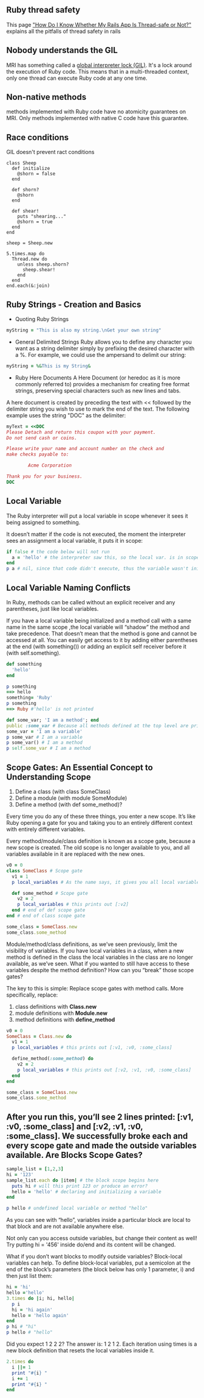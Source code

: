 Ruby thread safety
---
This page ["How Do I Know Whether My Rails App Is Thread-safe or Not?"](https://bearmetal.eu/theden/how-do-i-know-whether-my-rails-app-is-thread-safe-or-not/) explains all the pitfalls of thread safety in rails

Nobody understands the GIL
---
MRI has something called a [global interpreter lock (GIL)](http://www.jstorimer.com/blogs/workingwithcode/8085491-nobody-understands-the-gil). It's a lock around the execution of Ruby code. This means that in a multi-threaded context, only one thread can execute Ruby code at any one time.

Non-native methods
---
methods implemented with Ruby code have no atomicity guarantees on MRI. Only methods implemented with native C code have this guarantee.

Race conditions
---
GIL doesn't prevent ract conditions
```
class Sheep
  def initialize
    @shorn = false
  end

  def shorn?
    @shorn
  end

  def shear!
    puts "shearing..."
    @shorn = true
  end
end

sheep = Sheep.new

5.times.map do
  Thread.new do
    unless sheep.shorn?
      sheep.shear!
    end
  end
end.each(&:join)
```
Ruby Strings - Creation and Basics
---
* Quoting Ruby Strings
```ruby
myString = "This is also my string.\nGet your own string"
```
* General Delimited Strings
Ruby allows you to define any character you want as a string delimiter simply by prefixing the desired character with a %. For example, we could use the ampersand to delimit our string:
```ruby
myString = %&This is my String&
```
* Ruby Here Documents
A Here Document (or heredoc as it is more commonly referred to) provides a mechanism for creating free format strings, preserving special characters such as new lines and tabs.

A here document is created by preceding the text with << followed by the delimiter string you wish to use to mark the end of the text. The following example uses the string "DOC" as the delimiter:
```ruby
myText = <<DOC
Please Detach and return this coupon with your payment.
Do not send cash or coins.

Please write your name and account number on the check and
make checks payable to:

        Acme Corporation

Thank you for your business.
DOC
```
Local Variable
---
The Ruby interpreter will put a local variable in scope whenever it sees it being assigned to something.

It doesn’t matter if the code is not executed, the moment the interpreter sees an assignment a local variable, it puts it in scope:
```ruby
if false # the code below will not run
  a = 'hello' # the interpreter saw this, so the local var. is in scope from now on
end
p a # nil, since that code didn't execute, thus the variable wasn't initialized
```
Local Variable Naming Conflicts
---
In Ruby, methods can be called without an explicit receiver and any parentheses, just like local variables. 

If you have a local variable being initialized and a method call with a same name in the same scope ,the local variable will “shadow” the method and take precedence. That doesn’t mean that the method is gone and cannot be accessed at all. You can easily get access to it by adding either parentheses at the end (with something()) or adding an explicit self receiver before it (with self.something).
```ruby
def something
  'hello'
end

p something
==> hello
something= 'Ruby'
p something
==> Ruby #'hello' is not printed
```

```ruby
def some_var; 'I am a method'; end
public :some_var # Because all methods defined at the top level are private by default
some_var = 'I am a variable'
p some_var # I am a variable
p some_var() # I am a method
p self.some_var # I am a method
```
Scope Gates: An Essential Concept to Understanding Scope
---
1. Define a class (with class SomeClass)
2. Define a module (with module SomeModule)
3. Define a method (with def some_method)?

Every time you do any of these three things, you enter a new scope. It’s like Ruby opening a gate for you and taking you to an entirely different context with entirely different variables.

Every method/module/class definition is known as a scope gate, because a new scope is created. The old scope is no longer available to you, and all variables available in it are replaced with the new ones.
```ruby
v0 = 0
class SomeClass # Scope gate
  v1 = 1
  p local_variables # As the name says, it gives you all local variables in scope. this prints out [:v1]

  def some_method # Scope gate
    v2 = 2
    p local_variables # this prints out [:v2]
  end # end of def scope gate
end # end of class scope gate

some_class = SomeClass.new
some_class.some_method
```
Module/method/class definitions, as we’ve seen previously, limit the visibility of variables. If you have local variables in a class, when a new method is defined in the class the local variables in the class are no longer available, as we’ve seen. What if you wanted to still have access to these variables despite the method definition? How can you “break” those scope gates?

The key to this is simple: Replace scope gates with method calls. More specifically, replace:

1. class definitions with **Class.new**
2. module definitions with **Module.new**
3. method definitions with **define_method**
```ruby
v0 = 0
SomeClass = Class.new do
  v1 = 1
  p local_variables # this prints out [:v1, :v0, :some_class]

  define_method(:some_method) do
    v2 = 2
    p local_variables # this prints out [:v2, :v1, :v0, :some_class]
  end
end

some_class = SomeClass.new
some_class.some_method
```
After you run this, you’ll see 2 lines printed: [:v1, :v0, :some_class] and [:v2, :v1, :v0, :some_class]. We successfully broke each and every scope gate and made the outside variables available. 
Are Blocks Scope Gates?
---
```ruby
sample_list = [1,2,3]
hi = '123'
sample_list.each do |item| # the block scope begins here
  puts hi # will this print 123 or produce an error?
  hello = 'hello' # declaring and initializing a variable
end

p hello # undefined local variable or method "hello"
```
As you can see with “hello”, variables inside a particular block are local to that block and are not available anywhere else.

Not only can you access outside variables, but change their content as well! Try putting hi = '456' inside do/end and its content will be changed.

What if you don’t want blocks to modify outside variables? Block-local variables can help. To define block-local variables, put a semicolon at the end of the block’s parameters (the block below has only 1 parameter, i) and then just list them:
```ruby
hi = 'hi'
hello ='hello'
3.times do |i; hi, hello|
  p i
  hi = 'hi again'
  hello = 'hello again'
end
p hi # "hi"
p hello # "hello"
```
Did you expect 1 2 2 2? The answer is: 1 2 1 2. Each iteration using times is a new block definition that resets the local variables inside it. 
```ruby
2.times do
  i ||= 1
  print "#{i} "
  i += 1
  print "#{i} "
end
```

